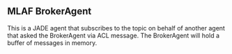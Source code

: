 ## MLAF BrokerAgent
This is a JADE agent that subscribes to the topic on behalf of another agent that asked the BrokerAgent via ACL message.
The BrokerAgent will hold a buffer of messages in memory.